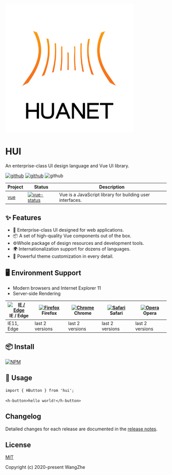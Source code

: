 ![avatar](./public/logo.png)
# HUI

An enterprise-class UI design language and Vue UI library.

[![github](https://img.shields.io/badge/npm-v1.0.0-blue?color=blue&style=flat-square)](http://wangzhe@git.apps.ci-tron.com:24102/r/environment/HDDV/web.git)
[![github](https://img.shields.io/badge/node->=10.0.0-blue?color=greent&style=flat-square)](https://github.com/nodejs/node/tree/v10.0.0)
![github](https://img.shields.io/badge/license-MIT-orange?color=orange&style=flat-square)

| Project | Status | Description |
|---------|--------|-------------|
| [vue]                | [![vue-status]][vue-package] | Vue is a JavaScript library for building user interfaces. |


[vue]: https://github.com/vuejs/vue
[vue-status]: https://img.shields.io/badge/vue-2.6.11-orange?color=blue&style=flat-square
[vue-package]: https://npmjs.com/package/vue

## ✨ Features

- 🌈 Enterprise-class UI designed for web applications.
- 📦 A set of high-quality Vue components out of the box.
- ⚙️Whole package of design resources and development tools.
- 🌍 Internationalization support for dozens of languages.
- 🎨 Powerful theme customization in every detail. 
  
## 🖥 Environment Support

- Modern browsers and Internet Explorer 11
- Server-side Rendering

| [<img src="https://raw.githubusercontent.com/alrra/browser-logos/master/src/edge/edge_48x48.png" alt="IE / Edge" width="24px" height="24px" />](http://godban.github.io/browsers-support-badges/)<br/>IE / Edge | [<img src="https://raw.githubusercontent.com/alrra/browser-logos/master/src/firefox/firefox_48x48.png" alt="Firefox" width="24px" height="24px" />](http://godban.github.io/browsers-support-badges/)<br/>Firefox | [<img src="https://raw.githubusercontent.com/alrra/browser-logos/master/src/chrome/chrome_48x48.png" alt="Chrome" width="24px" height="24px" />](http://godban.github.io/browsers-support-badges/)<br/>Chrome | [<img src="https://raw.githubusercontent.com/alrra/browser-logos/master/src/safari/safari_48x48.png" alt="Safari" width="24px" height="24px" />](http://godban.github.io/browsers-support-badges/)<br/>Safari | [<img src="https://raw.githubusercontent.com/alrra/browser-logos/master/src/opera/opera_48x48.png" alt="Opera" width="24px" height="24px" />](http://godban.github.io/browsers-support-badges/)<br/>Opera |
| --------- | --------- | --------- | --------- | --------- |
| IE11, Edge| last 2 versions| last 2 versions| last 2 versions| last 2 versions

## 📦 Install

[![NPM](https://nodei.co/npm/@huanet/hui.png)](https://www.npmjs.com/package/@huanet/hui)

## 🔨 Usage

```
import { HButton } from 'hui'; 

<h-button>hello world!</h-button>
```

## Changelog

Detailed changes for each release are documented in the [release notes](https://github.com/HuaNet/HUI/releases).


## License

[MIT](https://github.com/HuaNet/HUI/LICENSE)

Copyright (c) 2020-present WangZhe

